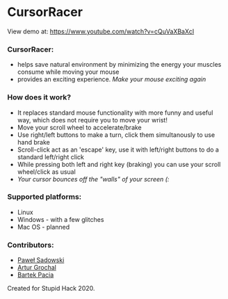 # CursorRacer
View demo at:
https://www.youtube.com/watch?v=cQuVaXBaXcI

### CursorRacer:

- helps save natural environment by minimizing the energy your muscles consume
  while moving your mouse
- provides an exciting experience. _Make your mouse exciting again_

### How does it work?

- It replaces standard mouse functionality with more funny and useful way, which does not require you to move your wrist!
- Move your scroll wheel to accelerate/brake
- Use right/left buttons to make a turn, click them simultanously to use hand brake
- Scroll-click act as an 'escape' key, use it with left/right buttons to do a standard left/right click
- While pressing both left and right key (braking) you can use your scroll wheel/click as usual
- _Your cursor bounces off the "walls" of your screen (:_

### Supported platforms:
- Linux
- Windows - with a few glitches
- Mac OS - planned


### Contributors:

- [Paweł Sadowski](https://github.com/pawelplsi)
- [Artur Grochal](https://github.com/agrochal)
- [Bartek Pacia](https://github.com/bartekpacia)

Created for Stupid Hack 2020.
